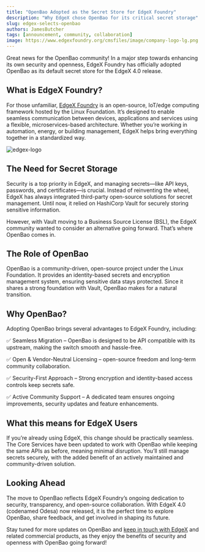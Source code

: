 ```yaml
---
title: "OpenBao Adopted as the Secret Store for EdgeX Foundry"
description: "Why EdgeX chose OpenBao for its critical secret storage"
slug: edgex-selects-openbao
authors: JamesButcher
tags: [announcement, community, collaboration]
image: https://www.edgexfoundry.org/cmsfiles/image/company-logo-lg.png
---
```


Great news for the OpenBao community! In a major step towards enhancing its own security and openness, EdgeX Foundry has officially adopted OpenBao as its default secret store for the EdgeX 4.0 release.

## What is EdgeX Foundry?
For those unfamiliar, [EdgeX Foundry](https://www.edgexfoundry.org/) is an open-source, IoT/edge computing framework hosted by the Linux Foundation. It’s designed to enable seamless communication between devices, applications and services using a flexible, microservices-based architecture. Whether you’re working in automation, energy, or building management, EdgeX helps bring everything together in a standardized way.

![edgex-logo](https://www.edgexfoundry.org/cmsfiles/image/company-logo-lg.png)

## The Need for Secret Storage
Security is a top priority in EdgeX, and managing secrets—like API keys, passwords, and certificates—is crucial. Instead of reinventing the wheel, EdgeX has always integrated third-party open-source solutions for secret management. Until now, it relied on HashiCorp Vault for securely storing sensitive information.

However, with Vault moving to a Business Source License (BSL), the EdgeX community wanted to consider an alternative going forward. That’s where OpenBao comes in.

## The Role of OpenBao
OpenBao is a community-driven, open-source project under the Linux Foundation. It provides an identity-based secrets and encryption management system, ensuring sensitive data stays protected. Since it shares a strong foundation with Vault, OpenBao makes for a natural transition.

## Why OpenBao?
Adopting OpenBao brings several advantages to EdgeX Foundry, including:

✅ Seamless Migration – OpenBao is designed to be API compatible with its upstream, making the switch smooth and hassle-free.

✅ Open & Vendor-Neutral Licensing – open-source freedom and long-term community collaboration.

✅ Security-First Approach – Strong encryption and identity-based access controls keep secrets safe.

✅ Active Community Support – A dedicated team ensures ongoing improvements, security updates and feature enhancements.

## What this means for EdgeX Users
If you’re already using EdgeX, this change should be practically seamless. The Core Services have been updated to work with OpenBao while keeping the same APIs as before, meaning minimal disruption. You’ll still manage secrets securely, with the added benefit of an actively maintained and community-driven solution.

## Looking Ahead
The move to OpenBao reflects EdgeX Foundry’s ongoing dedication to security, transparency, and open-source collaboration. With EdgeX 4.0 (codenamed Odesa) now released, it is the perfect time to explore OpenBao, share feedback, and get involved in shaping its future.

Stay tuned for more updates on OpenBao and [keep in touch with EdgeX](https://github.com/orgs/edgexfoundry/discussions) and related commercial products, as they enjoy the benefits of security and openness with OpenBao going forward!
